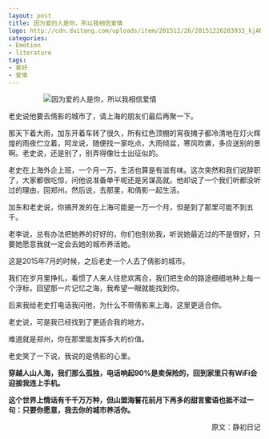 ```yaml
---
layout: post
title: 因为爱的人是你，所以我相信爱情
logo: http://cdn.duitang.com/uploads/item/201512/26/20151226203933_kjANt.png
categories:
- Emotion
- literature
tags:
- 美好
- 爱情
---
```




　　　　　![因为爱的人是你，所以我相信爱情](http://img5.duitang.com/uploads/item/201505/30/20150530122617_sWC2e.jpeg)




老史说他要去倩影的城市了，请上海的朋友们最后再聚一下。


那天下着大雨，加东开着车转了很久，所有红色顶棚的宵夜摊子都冷清地在灯火辉煌的雨夜伫立着，阿龙说，随便找一家吃点，大雨倾盆，寒风吹袭，多应送别的景啊。老史说，还是别了，别弄得像壮士出征似的。


老史在上海外企上班，一个月一万，生活也算是有滋有味。这次突然和我们说辞职了，大家都很吃惊，问他说准备单干呢还是另谋高就。他却说了一个我们听都没听过的理由，回郑州。然后说，去那里，和倩影一起生活。


加东和老史说，你搞开发的在上海可能是一万一个月，但是到了那里可能不到五千。


老李说，总有办法把她养的好好的，你们也别劝我，听说她最近过的不是很好，只要她愿意我就一定会去她的城市养活她。


这是2015年7月的时候，之后老史一个人去了倩影的城市。


我们在岁月里挣扎，看惯了人来人往悲欢离合，我们把生命的路途细细地种上每一个浮标，回望那一片记忆之海，我希望一眼就能找到你。


后来我给老史打电话我问他，为什么不带倩影来上海，这里更适合你。

老史说，可是我已经找到了更适合我的地方。


难道就是郑州，你在那里能发挥多大的价值。


老史笑了一下说，我说的是倩影的心里。




**穿越人山人海，我们那么孤独，电话响起90%是卖保险的，回到家里只有WiFi会迎接我连上手机。**




**这个世界上情话有千千万万种，但山盟海誓花前月下再多的甜言蜜语也抵不过一句：只要你愿意，我去你的城市养活你。**



　　　　　　　　　　　　　　　　　　　　　　　　　　　　　原文：静初日记
